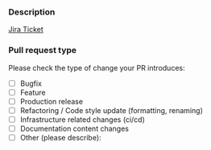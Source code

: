 ### Description

<!--- Please, add a small description about your Pull Request. --->
<!--- Can you explain what your modifications does --->

[Jira Ticket](https://oui-team.atlassian.net/browse/XXX-XXX)

### Pull request type

Please check the type of change your PR introduces:
- [ ] Bugfix
- [ ] Feature
- [ ] Production release
- [ ] Refactoring / Code style update (formatting, renaming)
- [ ] Infrastructure related changes (ci/cd)
- [ ] Documentation content changes
- [ ] Other (please describe):
